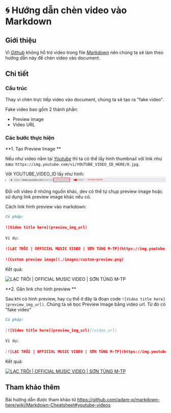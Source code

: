 # 🌀 Hướng dẫn chèn video vào Markdown

## Giới thiệu

Vì [_Github_](https://github.com) không hỗ trợ video trong file [_Markdown_](https://daringfireball.net/projects/markdown/syntax) nên chúng ta sẽ làm theo hướng dẫn này để chèn video vào document.

## Chi tiết

### Cấu trúc

Thay vì chèn trực tiếp video vào document, chúng ta sẽ tạo ra "fake video".

Fake video bao gồm 2 thành phần:

- Preview image
- Video URL

### Các bước thực hiện

**1. Tạo Preview Image **

Nếu như video nằm tại [_Youtube_](https://www.youtube.com) thì ta có thể lấy hình thumbnail với link như sau: `https://img.youtube.com/vi/YOUTUBE_VIDEO_ID_HERE/0.jpg`.

Với YOUTUBE_VIDEO_ID lấy như hình:
![youtube video id guide](../images/youtube-video-guide.png)

Đối với video ở những nguồn khác, dev có thể tự chụp preview image hoặc sử dụng link preview image khác nếu có.

Cách link hình preview vào markdown:

```md
Cú pháp:

![Video title here](preview_img_url)

Ví dụ:

![LẠC TRÔI | OFFICIAL MUSIC VIDEO | SƠN TÙNG M-TP](https://img.youtube.com/vi/Llw9Q6akRo4/0.jpg)

![Custom preview image](./images/custom-preview.png)
```

Kết quả:

![LẠC TRÔI | OFFICIAL MUSIC VIDEO | SƠN TÙNG M-TP](https://img.youtube.com/vi/Llw9Q6akRo4/0.jpg)

**2. Gắn link cho hình preview **

Sau khi có hình preview, hay cụ thể ở đây là đoạn code `![Video title here](preview_img_url)`. Chúng ta sẽ bọc Preview Image bằng video url. Từ đó có "fake video"

```md
Cú pháp:

[![Video title here](preview_img_url)](video_url)

Ví dụ:

[![LẠC TRÔI | OFFICIAL MUSIC VIDEO | SƠN TÙNG M-TP](https://img.youtube.com/vi/Llw9Q6akRo4/0.jpg)](https://www.youtube.com/watch?v=Llw9Q6akRo4)
```

Kết quả:

[![LẠC TRÔI | OFFICIAL MUSIC VIDEO | SƠN TÙNG M-TP](https://img.youtube.com/vi/Llw9Q6akRo4/0.jpg)](https://www.youtube.com/watch?v=Llw9Q6akRo4)

## Tham khảo thêm

Bài hướng dẫn được tham khảo từ https://github.com/adam-p/markdown-here/wiki/Markdown-Cheatsheet#youtube-videos
